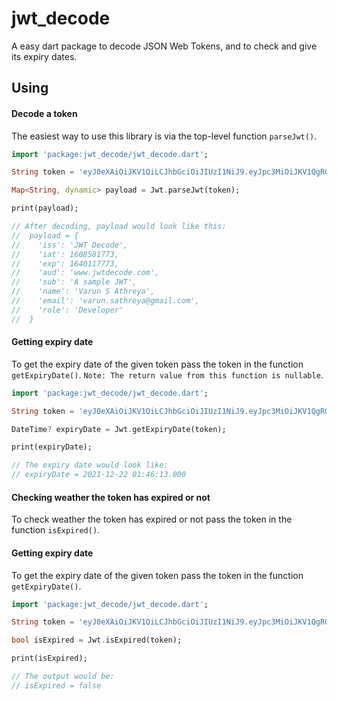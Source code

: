 # jwt_decode

A easy dart package to decode JSON Web Tokens, and to check and give its expiry dates.

## Using

#### Decode a token

The easiest way to use this library is via the top-level function `parseJwt()`.

```dart
import 'package:jwt_decode/jwt_decode.dart';

String token = 'eyJ0eXAiOiJKV1QiLCJhbGciOiJIUzI1NiJ9.eyJpc3MiOiJKV1QgRGVjb2RlIiwiaWF0IjoxNjA4NTgxNzczLCJleHAiOjE2NDAxMTc3NzMsImF1ZCI6Ind3dy5qd3RkZWNvZGUuY29tIiwic3ViIjoiQSBzYW1wbGUgSldUIiwibmFtZSI6IlZhcnVuIFMgQXRocmV5YSIsImVtYWlsIjoidmFydW4uc2F0aHJleWFAZ21haWwuY29tIiwicm9sZSI6IkRldmVsb3BlciJ9.vXE9ogUeMMsOTz2XQYHxE2hihVKyyxrhi_qfhJXamPQ';

Map<String, dynamic> payload = Jwt.parseJwt(token);

print(payload);

// After decoding, payload would look like this:
//  payload = {
//    'iss': 'JWT Decode',
//    'iat': 1608581773,
//    'exp': 1640117773,
//    'aud': 'www.jwtdecode.com',
//    'sub': 'A sample JWT',
//    'name': 'Varun S Athreya',
//    'email': 'varun.sathreya@gmail.com',
//    'role': 'Developer'
//  }
```

#### Getting expiry date

To get the expiry date of the given token pass the token in the function `getExpiryDate()`.
`Note: The return value from this function is nullable`.

```dart
import 'package:jwt_decode/jwt_decode.dart';

String token = 'eyJ0eXAiOiJKV1QiLCJhbGciOiJIUzI1NiJ9.eyJpc3MiOiJKV1QgRGVjb2RlIiwiaWF0IjoxNjA4NTgxNzczLCJleHAiOjE2NDAxMTc3NzMsImF1ZCI6Ind3dy5qd3RkZWNvZGUuY29tIiwic3ViIjoiQSBzYW1wbGUgSldUIiwibmFtZSI6IlZhcnVuIFMgQXRocmV5YSIsImVtYWlsIjoidmFydW4uc2F0aHJleWFAZ21haWwuY29tIiwicm9sZSI6IkRldmVsb3BlciJ9.vXE9ogUeMMsOTz2XQYHxE2hihVKyyxrhi_qfhJXamPQ';

DateTime? expiryDate = Jwt.getExpiryDate(token);

print(expiryDate);

// The expiry date would look like:
// expiryDate = 2021-12-22 01:46:13.000
```

#### Checking weather the token has expired or not

To check weather the token has expired or not pass the token in the function `isExpired()`.

#### Getting expiry date

To get the expiry date of the given token pass the token in the function `getExpiryDate()`.

```dart
import 'package:jwt_decode/jwt_decode.dart';

String token = 'eyJ0eXAiOiJKV1QiLCJhbGciOiJIUzI1NiJ9.eyJpc3MiOiJKV1QgRGVjb2RlIiwiaWF0IjoxNjA4NTgxNzczLCJleHAiOjE2NDAxMTc3NzMsImF1ZCI6Ind3dy5qd3RkZWNvZGUuY29tIiwic3ViIjoiQSBzYW1wbGUgSldUIiwibmFtZSI6IlZhcnVuIFMgQXRocmV5YSIsImVtYWlsIjoidmFydW4uc2F0aHJleWFAZ21haWwuY29tIiwicm9sZSI6IkRldmVsb3BlciJ9.vXE9ogUeMMsOTz2XQYHxE2hihVKyyxrhi_qfhJXamPQ';

bool isExpired = Jwt.isExpired(token);

print(isExpired);

// The output would be:
// isExpired = false
```
